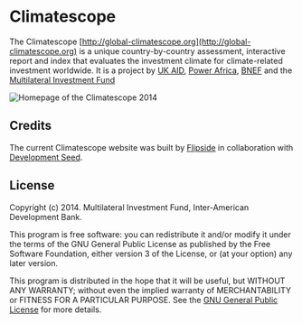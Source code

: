 # Climatescope
The Climatescope [http://global-climatescope.org](http://global-climatescope.org) is a unique country-by-country assessment, interactive report and index that evaluates the investment climate for climate-related investment worldwide. It is a project by [UK AID](https://www.gov.uk/government/organisations/department-for-international-development), [Power Africa](http://www.usaid.gov/powerafrica), [BNEF](http://www.newenergyfinance.com/) and the [Multilateral Investment Fund](http://www.fomin.org/)

![Homepage of the Climatescope 2014](https://cloud.githubusercontent.com/assets/751330/4717596/a890d596-5916-11e4-81c4-4c678d83a34c.png)

## Credits
The current Climatescope website was built by [Flipside](http://flipside.org) in collaboration with [Development Seed](http://developmentseed.org).

## License
Copyright (c) 2014. Multilateral Investment Fund, Inter-American Development Bank.

This program is free software: you can redistribute it and/or modify it under the terms of the GNU General Public License as published by the Free Software Foundation, either version 3 of the License, or (at your option) any later version.

This program is distributed in the hope that it will be useful, but WITHOUT ANY WARRANTY; without even the implied warranty of MERCHANTABILITY or FITNESS FOR A PARTICULAR PURPOSE. See the [GNU General Public License](http://www.gnu.org/licenses/gpl-3.0.txt) for more details.